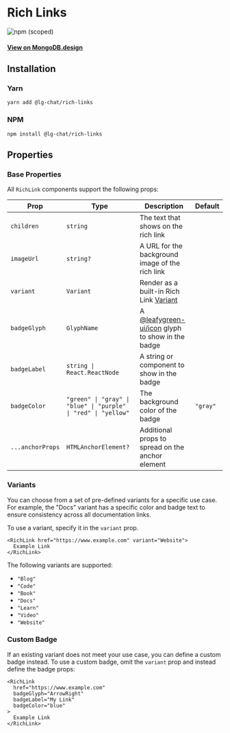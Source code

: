 # Rich Links

![npm (scoped)](https://img.shields.io/npm/v/@lg-chat/rich-links.svg)

#### [View on MongoDB.design](https://www.mongodb.design/component/rich-links/live-example/)

## Installation

### Yarn

```shell
yarn add @lg-chat/rich-links
```

### NPM

```shell
npm install @lg-chat/rich-links
```

## Properties

### Base Properties

All `RichLink` components support the following props:

| Prop             | Type                                                           | Description                                                              | Default  |
| ---------------- | -------------------------------------------------------------- | ------------------------------------------------------------------------ | -------- |
| `children`       | `string`                                                       | The text that shows on the rich link                                     |          |
| `imageUrl`       | `string?`                                                      | A URL for the background image of the rich link                          |          |
| `variant`        | `Variant`                                                      | Render as a built-in Rich Link [Variant](#Variants)                      |          |
| `badgeGlyph`     | `GlyphName`                                                    | A [@leafygreen-ui/icon](../../packages/icon/) glyph to show in the badge |          |
| `badgeLabel`     | `string \| React.ReactNode`                                    | A string or component to show in the badge                               |          |
| `badgeColor`     | `"green" \| "gray" \| "blue" \| "purple" \| "red" \| "yellow"` | The background color of the badge                                        | `"gray"` |
| `...anchorProps` | `HTMLAnchorElement?`                                           | Additional props to spread on the anchor element                         |          |

### Variants

You can choose from a set of pre-defined variants for a specific use case. For
example, the "Docs" variant has a specific color and badge text to ensure
consistency across all documentation links.

To use a variant, specify it in the `variant` prop.

```tsx
<RichLink href="https://www.example.com" variant="Website">
  Example Link
</RichLink>
```

The following variants are supported:

- `"Blog"`
- `"Code"`
- `"Book"`
- `"Docs"`
- `"Learn"`
- `"Video"`
- `"Website"`

### Custom Badge

If an existing variant does not meet your use case, you can define a custom
badge instead. To use a custom badge, omit the `variant` prop and instead
define the badge props:

```tsx
<RichLink
  href="https://www.example.com"
  badgeGlyph="ArrowRight"
  badgeLabel="My Link"
  badgeColor="blue"
>
  Example Link
</RichLink>
```
